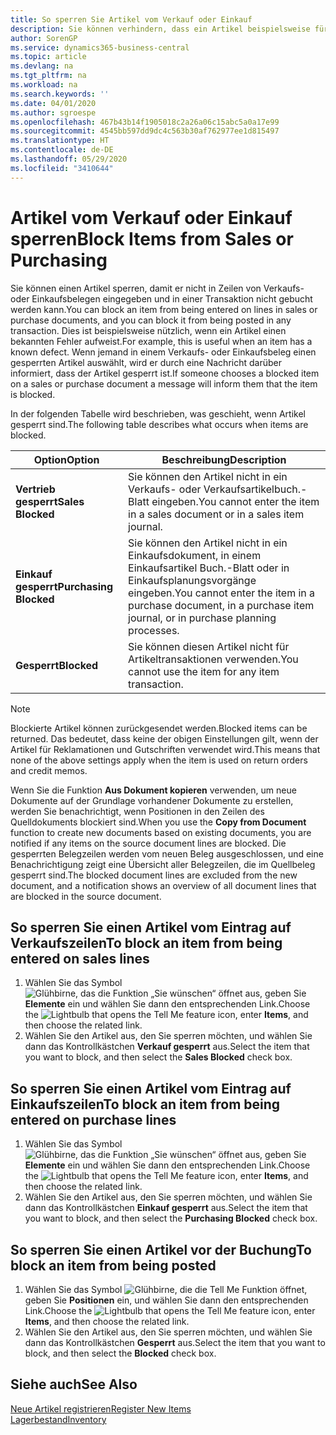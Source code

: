 ```yaml
---
title: So sperren Sie Artikel vom Verkauf oder Einkauf
description: Sie können verhindern, dass ein Artikel beispielsweise für Verkaufs- oder Einkaufsbelege verwendet wird.
author: SorenGP
ms.service: dynamics365-business-central
ms.topic: article
ms.devlang: na
ms.tgt_pltfrm: na
ms.workload: na
ms.search.keywords: ''
ms.date: 04/01/2020
ms.author: sgroespe
ms.openlocfilehash: 467b43b14f1905018c2a26a06c15abc5a0a17e99
ms.sourcegitcommit: 4545bb597dd9dc4c563b30af762977ee1d815497
ms.translationtype: HT
ms.contentlocale: de-DE
ms.lasthandoff: 05/29/2020
ms.locfileid: "3410644"
---
```

# <a name="block-items-from-sales-or-purchasing"></a><span data-ttu-id="fde49-103">Artikel vom Verkauf oder Einkauf sperren</span><span class="sxs-lookup"><span data-stu-id="fde49-103">Block Items from Sales or Purchasing</span></span>
<span data-ttu-id="fde49-104">Sie können einen Artikel sperren, damit er nicht in Zeilen von Verkaufs- oder Einkaufsbelegen eingegeben und in einer Transaktion nicht gebucht werden kann.</span><span class="sxs-lookup"><span data-stu-id="fde49-104">You can block an item from being entered on lines in sales or purchase documents, and you can block it from being posted in any transaction.</span></span> <span data-ttu-id="fde49-105">Dies ist beispielsweise nützlich, wenn ein Artikel einen bekannten Fehler aufweist.</span><span class="sxs-lookup"><span data-stu-id="fde49-105">For example, this is useful when an item has a known defect.</span></span> <span data-ttu-id="fde49-106">Wenn jemand in einem Verkaufs- oder Einkaufsbeleg einen gesperrten Artikel auswählt, wird er durch eine Nachricht darüber informiert, dass der Artikel gesperrt ist.</span><span class="sxs-lookup"><span data-stu-id="fde49-106">If someone chooses a blocked item on a sales or purchase document a message will inform them that the item is blocked.</span></span>

<span data-ttu-id="fde49-107">In der folgenden Tabelle wird beschrieben, was geschieht, wenn Artikel gesperrt sind.</span><span class="sxs-lookup"><span data-stu-id="fde49-107">The following table describes what occurs when items are blocked.</span></span>  

|<span data-ttu-id="fde49-108">Option</span><span class="sxs-lookup"><span data-stu-id="fde49-108">Option</span></span>|<span data-ttu-id="fde49-109">Beschreibung</span><span class="sxs-lookup"><span data-stu-id="fde49-109">Description</span></span>|  
|--------------------|------------|  
|<span data-ttu-id="fde49-110">**Vertrieb gesperrt**</span><span class="sxs-lookup"><span data-stu-id="fde49-110">**Sales Blocked**</span></span>|<span data-ttu-id="fde49-111">Sie können den Artikel nicht in ein Verkaufs- oder Verkaufsartikelbuch.-Blatt eingeben.</span><span class="sxs-lookup"><span data-stu-id="fde49-111">You cannot enter the item in a sales document or in a sales item journal.</span></span>|  
|<span data-ttu-id="fde49-112">**Einkauf gesperrt**</span><span class="sxs-lookup"><span data-stu-id="fde49-112">**Purchasing Blocked**</span></span>|<span data-ttu-id="fde49-113">Sie können den Artikel nicht in ein Einkaufsdokument, in einem Einkaufsartikel Buch.-Blatt oder in Einkaufsplanungsvorgänge eingeben.</span><span class="sxs-lookup"><span data-stu-id="fde49-113">You cannot enter the item in a purchase document, in a purchase item journal, or in purchase planning processes.</span></span>|  
|<span data-ttu-id="fde49-114">**Gesperrt**</span><span class="sxs-lookup"><span data-stu-id="fde49-114">**Blocked**</span></span>|<span data-ttu-id="fde49-115">Sie können diesen Artikel nicht für Artikeltransaktionen verwenden.</span><span class="sxs-lookup"><span data-stu-id="fde49-115">You cannot use the item for any item transaction.</span></span>|  

> [!NOTE]
> <span data-ttu-id="fde49-116">Blockierte Artikel können zurückgesendet werden.</span><span class="sxs-lookup"><span data-stu-id="fde49-116">Blocked items can be returned.</span></span> <span data-ttu-id="fde49-117">Das bedeutet, dass keine der obigen Einstellungen gilt, wenn der Artikel für Reklamationen und Gutschriften verwendet wird.</span><span class="sxs-lookup"><span data-stu-id="fde49-117">This means that none of the above settings apply when the item is used on return orders and credit memos.</span></span>

<span data-ttu-id="fde49-118">Wenn Sie die Funktion **Aus Dokument kopieren** verwenden, um neue Dokumente auf der Grundlage vorhandener Dokumente zu erstellen, werden Sie benachrichtigt, wenn Positionen in den Zeilen des Quelldokuments blockiert sind.</span><span class="sxs-lookup"><span data-stu-id="fde49-118">When you use the **Copy from Document** function to create new documents based on existing documents, you are notified if any items on the source document lines are blocked.</span></span> <span data-ttu-id="fde49-119">Die gesperrten Belegzeilen werden vom neuen Beleg ausgeschlossen, und eine Benachrichtigung zeigt eine Übersicht aller Belegzeilen, die im Quellbeleg gesperrt sind.</span><span class="sxs-lookup"><span data-stu-id="fde49-119">The blocked document lines are excluded from the new document, and a notification shows an overview of all document lines that are blocked in the source document.</span></span>

## <a name="to-block-an-item-from-being-entered-on-sales-lines"></a><span data-ttu-id="fde49-120">So sperren Sie einen Artikel vom Eintrag auf Verkaufszeilen</span><span class="sxs-lookup"><span data-stu-id="fde49-120">To block an item from being entered on sales lines</span></span>  
1.  <span data-ttu-id="fde49-121">Wählen Sie das Symbol ![Glühbirne, das die Funktion „Sie wünschen“ öffnet](media/ui-search/search_small.png "Was möchten Sie tun?") aus, geben Sie **Elemente** ein und wählen Sie dann den entsprechenden Link.</span><span class="sxs-lookup"><span data-stu-id="fde49-121">Choose the ![Lightbulb that opens the Tell Me feature](media/ui-search/search_small.png "Tell me what you want to do") icon, enter **Items**, and then choose the related link.</span></span>  
2.  <span data-ttu-id="fde49-122">Wählen Sie den Artikel aus, den Sie sperren möchten, und wählen Sie dann das Kontrollkästchen **Verkauf gesperrt** aus.</span><span class="sxs-lookup"><span data-stu-id="fde49-122">Select the item that you want to block, and then select the **Sales Blocked** check box.</span></span>  

## <a name="to-block-an-item-from-being-entered-on-purchase-lines"></a><span data-ttu-id="fde49-123">So sperren Sie einen Artikel vom Eintrag auf Einkaufszeilen</span><span class="sxs-lookup"><span data-stu-id="fde49-123">To block an item from being entered on purchase lines</span></span>  
1.  <span data-ttu-id="fde49-124">Wählen Sie das Symbol ![Glühbirne, das die Funktion „Sie wünschen“ öffnet](media/ui-search/search_small.png "Was möchten Sie tun?") aus, geben Sie **Elemente** ein und wählen Sie dann den entsprechenden Link.</span><span class="sxs-lookup"><span data-stu-id="fde49-124">Choose the ![Lightbulb that opens the Tell Me feature](media/ui-search/search_small.png "Tell me what you want to do") icon, enter **Items**, and then choose the related link.</span></span>  
2.  <span data-ttu-id="fde49-125">Wählen Sie den Artikel aus, den Sie sperren möchten, und wählen Sie dann das Kontrollkästchen **Einkauf gesperrt** aus.</span><span class="sxs-lookup"><span data-stu-id="fde49-125">Select the item that you want to block, and then select the **Purchasing Blocked** check box.</span></span>  

## <a name="to-block-an-item-from-being-posted"></a><span data-ttu-id="fde49-126">So sperren Sie einen Artikel vor der Buchung</span><span class="sxs-lookup"><span data-stu-id="fde49-126">To block an item from being posted</span></span>
1. <span data-ttu-id="fde49-127">Wählen Sie das Symbol ![Glühbirne, die die Tell Me Funktion öffnet](media/ui-search/search_small.png "Was möchten Sie tun?"), geben Sie **Positionen** ein, und wählen Sie dann den entsprechenden Link.</span><span class="sxs-lookup"><span data-stu-id="fde49-127">Choose the ![Lightbulb that opens the Tell Me feature](media/ui-search/search_small.png "Tell me what you want to do") icon, enter **Items**, and then choose the related link.</span></span>
2. <span data-ttu-id="fde49-128">Wählen Sie den Artikel aus, den Sie sperren möchten, und wählen Sie dann das Kontrollkästchen **Gesperrt** aus.</span><span class="sxs-lookup"><span data-stu-id="fde49-128">Select the item that you want to block, and then select the **Blocked** check box.</span></span>

## <a name="see-also"></a><span data-ttu-id="fde49-129">Siehe auch</span><span class="sxs-lookup"><span data-stu-id="fde49-129">See Also</span></span>  
[<span data-ttu-id="fde49-130">Neue Artikel registrieren</span><span class="sxs-lookup"><span data-stu-id="fde49-130">Register New Items</span></span>](inventory-how-register-new-items.md)  
[<span data-ttu-id="fde49-131">Lagerbestand</span><span class="sxs-lookup"><span data-stu-id="fde49-131">Inventory</span></span>](inventory-manage-inventory.md)  
